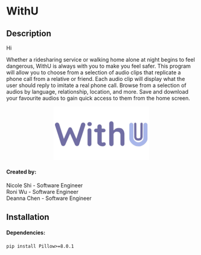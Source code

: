 # WithU

## Description

Hi

Whether a ridesharing service or walking home alone at night begins to feel dangerous, WithU is always with you to make you feel safer. This program will allow you to choose from a selection of audio clips that replicate a phone call from a relative or friend. Each audio clip will display what the user should reply to imitate a real phone call. Browse from a selection of audios by language, relationship, location, and more. Save and download your favourite audios to gain quick access to them from the home screen.  

<p align="center"><img width=50% src="https://github.com/nico-shi/WithU/blob/main/withulogo.png"></p>  

#### Created by:

Nicole Shi - Software Engineer  
Roni Wu - Software Engineer  
Deanna Chen - Software Engineer  

## Installation

#### Dependencies:

```
pip install Pillow>=8.0.1
```